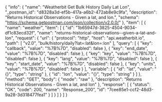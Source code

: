 {
  "info": {
    "name": "Weatherbit Get Bulk History Daily Lat Lon",
    "_postman_id": "d8328a3d-ef5b-417a-a6b2-472ab8e9c9fa",
    "description": "Returns Historical Observations - Given a lat, and lon.",
    "schema": "https://schema.getpostman.com/json/collection/v2.0.0/"
  },
  "item": [
    {
      "name": "weather",
      "item": [
        {
          "id": "1b65947d-3825-4504-9034-df1c83ecd32f",
          "name": "returns-historical-observations--given-a-lat-and-lon",
          "request": {
            "url": {
              "protocol": "http",
              "host": "api.weatherbit.io",
              "path": [
                "v2.0",
                "bulk/history/daily?lat=:lat&lon=:lon"
              ],
              "query": [
                {
                  "key": "callback",
                  "value": "%7B%7D",
                  "disabled": false
                },
                {
                  "key": "end_date",
                  "value": "%7B%7D",
                  "disabled": false
                },
                {
                  "key": "key",
                  "value": "%7B%7D",
                  "disabled": false
                },
                {
                  "key": "lang",
                  "value": "%7B%7D",
                  "disabled": false
                },
                {
                  "key": "start_date",
                  "value": "%7B%7D",
                  "disabled": false
                },
                {
                  "key": "units",
                  "value": "%7B%7D",
                  "disabled": false
                }
              ],
              "variable": [
                {
                  "id": "lat",
                  "value": "{}",
                  "type": "string"
                },
                {
                  "id": "lon",
                  "value": "{}",
                  "type": "string"
                }
              ]
            },
            "method": "GET",
            "body": {
              "mode": "raw"
            },
            "description": "Returns Historical Observations - Given a lat, and lon"
          },
          "response": [
            {
              "status": "OK",
              "code": 200,
              "name": "Response_200",
              "id": "7cee85e1-ccf2-48d3-9a28-3d318477fea1"
            }
          ]
        }
      ]
    }
  ]
}